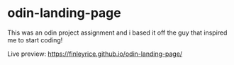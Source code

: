 # odin-landing-page
This was an odin project assignment and i based it off the guy that inspired me to start coding!

Live preview: https://finleyrice.github.io/odin-landing-page/
